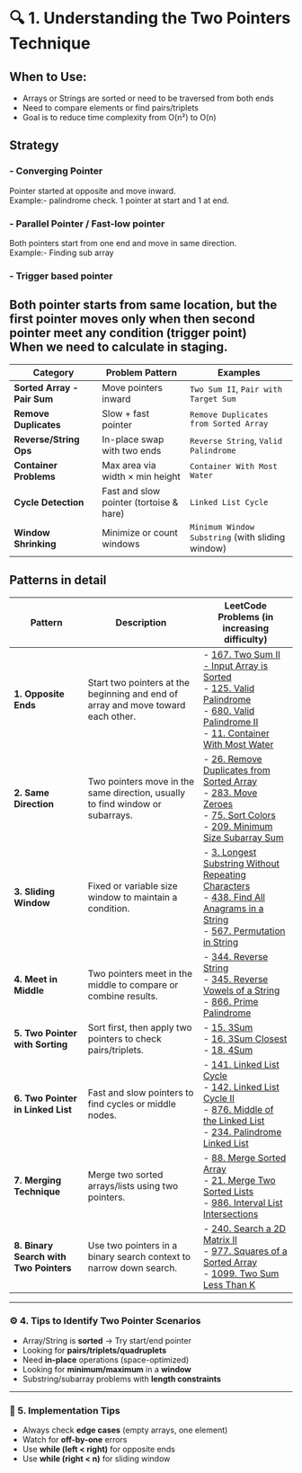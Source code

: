 # 🔍 1. Understanding the Two Pointers Technique
 ## When to Use:
- Arrays or Strings are sorted or need to be traversed from both ends
- Need to compare elements or find pairs/triplets
- Goal is to reduce time complexity from O(n²) to O(n)

## Strategy 
### - Converging Pointer
Pointer started at opposite and move inward.<br/>
Example:- palindrome check. 
1 pointer at start and 1 at end.

### - Parallel Pointer / Fast-low pointer
Both pointers start from one end and move in same direction.<br/>
Example:- Finding sub array

### - Trigger based pointer
Both pointer starts from same location, but the first pointer moves only when then second pointer meet any condition (trigger point)<br/>
When we need to calculate in staging. 
---
| Category                    | Problem Pattern                         | Examples                                         |
| --------------------------- | --------------------------------------- | ------------------------------------------------ |
| **Sorted Array - Pair Sum** | Move pointers inward                    | `Two Sum II`, `Pair with Target Sum`             |
| **Remove Duplicates**       | Slow + fast pointer                     | `Remove Duplicates from Sorted Array`            |
| **Reverse/String Ops**      | In-place swap with two ends             | `Reverse String`, `Valid Palindrome`             |
| **Container Problems**      | Max area via width × min height         | `Container With Most Water`                      |
| **Cycle Detection**         | Fast and slow pointer (tortoise & hare) | `Linked List Cycle`                              |
| **Window Shrinking**        | Minimize or count windows               | `Minimum Window Substring` (with sliding window) |

## Patterns in detail
| **Pattern**                            | **Description**                                                                  | **LeetCode Problems** (in increasing difficulty)                                                                                                                                                                                                                                                                                                                                    |
| -------------------------------------- | -------------------------------------------------------------------------------- | ----------------------------------------------------------------------------------------------------------------------------------------------------------------------------------------------------------------------------------------------------------------------------------------------------------------------------------------------------------------------------------- |
| **1. Opposite Ends**                   | Start two pointers at the beginning and end of array and move toward each other. | - [167. Two Sum II - Input Array is Sorted](https://leetcode.com/problems/two-sum-ii-input-array-is-sorted/) <br> - [125. Valid Palindrome](https://leetcode.com/problems/valid-palindrome/) <br> - [680. Valid Palindrome II](https://leetcode.com/problems/valid-palindrome-ii/) <br> - [11. Container With Most Water](https://leetcode.com/problems/container-with-most-water/) |
| **2. Same Direction**                  | Two pointers move in the same direction, usually to find window or subarrays.    | - [26. Remove Duplicates from Sorted Array](https://leetcode.com/problems/remove-duplicates-from-sorted-array/) <br> - [283. Move Zeroes](https://leetcode.com/problems/move-zeroes/) <br> - [75. Sort Colors](https://leetcode.com/problems/sort-colors/) <br> - [209. Minimum Size Subarray Sum](https://leetcode.com/problems/minimum-size-subarray-sum/)                        |
| **3. Sliding Window**                  | Fixed or variable size window to maintain a condition.                           | - [3. Longest Substring Without Repeating Characters](https://leetcode.com/problems/longest-substring-without-repeating-characters/) <br> - [438. Find All Anagrams in a String](https://leetcode.com/problems/find-all-anagrams-in-a-string/) <br> - [567. Permutation in String](https://leetcode.com/problems/permutation-in-string/)                                            |
| **4. Meet in Middle**                  | Two pointers meet in the middle to compare or combine results.                   | - [344. Reverse String](https://leetcode.com/problems/reverse-string/) <br> - [345. Reverse Vowels of a String](https://leetcode.com/problems/reverse-vowels-of-a-string/) <br> - [866. Prime Palindrome](https://leetcode.com/problems/prime-palindrome/)                                                                                                                          |
| **5. Two Pointer with Sorting**        | Sort first, then apply two pointers to check pairs/triplets.                     | - [15. 3Sum](https://leetcode.com/problems/3sum/) <br> - [16. 3Sum Closest](https://leetcode.com/problems/3sum-closest/) <br> - [18. 4Sum](https://leetcode.com/problems/4sum/)                                                                                                                                                                                                     |
| **6. Two Pointer in Linked List**      | Fast and slow pointers to find cycles or middle nodes.                           | - [141. Linked List Cycle](https://leetcode.com/problems/linked-list-cycle/) <br> - [142. Linked List Cycle II](https://leetcode.com/problems/linked-list-cycle-ii/) <br> - [876. Middle of the Linked List](https://leetcode.com/problems/middle-of-the-linked-list/) <br> - [234. Palindrome Linked List](https://leetcode.com/problems/palindrome-linked-list/)                  |
| **7. Merging Technique**               | Merge two sorted arrays/lists using two pointers.                                | - [88. Merge Sorted Array](https://leetcode.com/problems/merge-sorted-array/) <br> - [21. Merge Two Sorted Lists](https://leetcode.com/problems/merge-two-sorted-lists/) <br> - [986. Interval List Intersections](https://leetcode.com/problems/interval-list-intersections/)                                                                                                      |
| **8. Binary Search with Two Pointers** | Use two pointers in a binary search context to narrow down search.               | - [240. Search a 2D Matrix II](https://leetcode.com/problems/search-a-2d-matrix-ii/) <br> - [977. Squares of a Sorted Array](https://leetcode.com/problems/squares-of-a-sorted-array/) <br> - [1099. Two Sum Less Than K](https://leetcode.com/problems/two-sum-less-than-k/)                                                                                                       |

---

### ⚙️ **4. Tips to Identify Two Pointer Scenarios**

* Array/String is **sorted** → Try start/end pointer
* Looking for **pairs/triplets/quadruplets**
* Need **in-place** operations (space-optimized)
* Looking for **minimum/maximum** in a **window**
* Substring/subarray problems with **length constraints**

---

### 📌 5. Implementation Tips

* Always check **edge cases** (empty arrays, one element)
* Watch for **off-by-one** errors
* Use **while (left < right)** for opposite ends
* Use **while (right < n)** for sliding window


